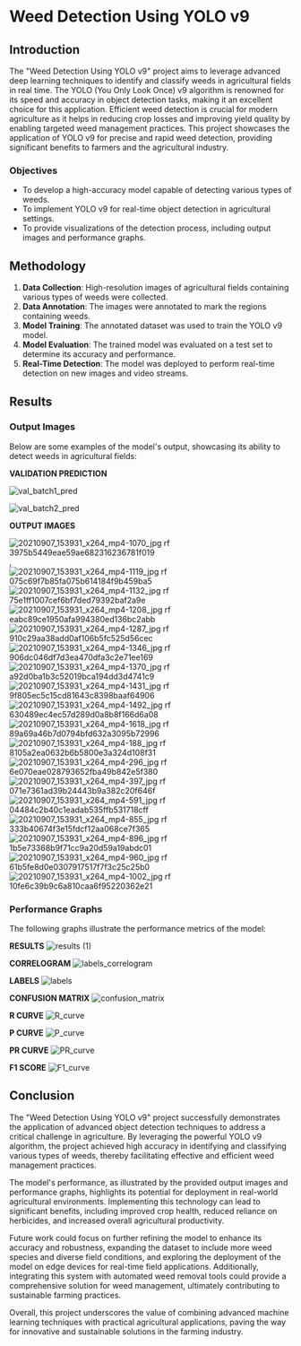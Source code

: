 # Weed Detection Using YOLO v9

## Introduction

The "Weed Detection Using YOLO v9" project aims to leverage advanced deep learning techniques to identify and classify weeds in agricultural fields in real time. The YOLO (You Only Look Once) v9 algorithm is renowned for its speed and accuracy in object detection tasks, making it an excellent choice for this application. Efficient weed detection is crucial for modern agriculture as it helps in reducing crop losses and improving yield quality by enabling targeted weed management practices. This project showcases the application of YOLO v9 for precise and rapid weed detection, providing significant benefits to farmers and the agricultural industry.

### Objectives

- To develop a high-accuracy model capable of detecting various types of weeds.
- To implement YOLO v9 for real-time object detection in agricultural settings.
- To provide visualizations of the detection process, including output images and performance graphs.

## Methodology

1. **Data Collection**: High-resolution images of agricultural fields containing various types of weeds were collected.
2. **Data Annotation**: The images were annotated to mark the regions containing weeds.
3. **Model Training**: The annotated dataset was used to train the YOLO v9 model.
4. **Model Evaluation**: The trained model was evaluated on a test set to determine its accuracy and performance.
5. **Real-Time Detection**: The model was deployed to perform real-time detection on new images and video streams.

## Results

### Output Images

Below are some examples of the model's output, showcasing its ability to detect weeds in agricultural fields:

**VALIDATION PREDICTION**

![val_batch1_pred](https://github.com/DeepikaA2004/Weed-Detection-using-Yolov9/assets/110418508/7d74fd0c-5af3-4676-aa1f-925f1524c664)

![val_batch2_pred](https://github.com/DeepikaA2004/Weed-Detection-using-Yolov9/assets/110418508/8017dbda-f876-444b-addc-dbe01a94fb31)

**OUTPUT IMAGES**

![20210907_153931_x264_mp4-1070_jpg rf 3975b5449eae59ae682316236781f019](https://github.com/DeepikaA2004/Weed-Detection-using-Yolov9/assets/110418508/098e4b48-fdf5-407f-a85a-34cc3f44b5d7), 
![20210907_153931_x264_mp4-1119_jpg rf 075c69f7b85fa075b614184f9b459ba5](https://github.com/DeepikaA2004/Weed-Detection-using-Yolov9/assets/110418508/e11b4f68-22c1-4d9a-a26d-fc918088ed22)
![20210907_153931_x264_mp4-1132_jpg rf 75e1ff1007cef6bf7ded79392baf2a9e](https://github.com/DeepikaA2004/Weed-Detection-using-Yolov9/assets/110418508/c8a2b4a8-7077-4cc6-a77c-282bc2a2c8c5)
![20210907_153931_x264_mp4-1208_jpg rf eabc89ce1950afa994380ed136bc2abb](https://github.com/DeepikaA2004/Weed-Detection-using-Yolov9/assets/110418508/b8c7f584-c1f9-4764-8659-de2492f6dd68)
![20210907_153931_x264_mp4-1287_jpg rf 910c29aa38add0af106b5fc525d56cec](https://github.com/DeepikaA2004/Weed-Detection-using-Yolov9/assets/110418508/168016a6-6e03-4d4e-88ad-b4aa602b0af3)
![20210907_153931_x264_mp4-1346_jpg rf 906dc046df7d3ea470dfa3c2e71ee169](https://github.com/DeepikaA2004/Weed-Detection-using-Yolov9/assets/110418508/e4a52083-8aaf-44df-9ec7-641c9a563cb5)
![20210907_153931_x264_mp4-1370_jpg rf a92d0ba1b3c52019bca194dd3d4741c9](https://github.com/DeepikaA2004/Weed-Detection-using-Yolov9/assets/110418508/8997985d-2180-44ea-a53c-2e0bcc8937e3)
![20210907_153931_x264_mp4-1431_jpg rf 9f805ec5c15cd81643c8398baaf64906](https://github.com/DeepikaA2004/Weed-Detection-using-Yolov9/assets/110418508/73a5a9e9-e660-4cd2-810c-fb84a857d5a4)
![20210907_153931_x264_mp4-1492_jpg rf 630489ec4ec57d289d0a8b8f166d6a08](https://github.com/DeepikaA2004/Weed-Detection-using-Yolov9/assets/110418508/44dda3bd-5232-4cfb-ad3e-a26fe3fbf04a)
![20210907_153931_x264_mp4-1618_jpg rf 89a69a46b7d0794bfd632a3095b72996](https://github.com/DeepikaA2004/Weed-Detection-using-Yolov9/assets/110418508/41d54239-1975-417b-adcd-1c82d07ef81e)
![20210907_153931_x264_mp4-188_jpg rf 8105a2ea0632b6b5800e3a324d108f31](https://github.com/DeepikaA2004/Weed-Detection-using-Yolov9/assets/110418508/ecc22fcd-3457-413e-bcf1-39f34b9aae1c)
![20210907_153931_x264_mp4-296_jpg rf 6e070eae028793652fba49b842e5f380](https://github.com/DeepikaA2004/Weed-Detection-using-Yolov9/assets/110418508/debf6ff3-47ae-4d26-abce-5e5cb2475af5)
![20210907_153931_x264_mp4-397_jpg rf 071e7361ad39b24443b9a382c20f646f](https://github.com/DeepikaA2004/Weed-Detection-using-Yolov9/assets/110418508/c8d94161-d4ab-45f9-815a-52c21201a2b4)
![20210907_153931_x264_mp4-591_jpg rf 04484c2b40c1eadab535ffb531718cff](https://github.com/DeepikaA2004/Weed-Detection-using-Yolov9/assets/110418508/6ec84166-ea53-4687-9fb9-094870eaf6e0)
![20210907_153931_x264_mp4-855_jpg rf 333b40674f3e15fdcf12aa068ce7f365](https://github.com/DeepikaA2004/Weed-Detection-using-Yolov9/assets/110418508/56b0ea04-6534-44c1-bf10-d5aebd786403)
![20210907_153931_x264_mp4-896_jpg rf 1b5e73368b9f71cc9a20d59a19abdc01](https://github.com/DeepikaA2004/Weed-Detection-using-Yolov9/assets/110418508/16049b0b-08ab-4087-8d0a-754c0e8466e8)
![20210907_153931_x264_mp4-960_jpg rf 61b5fe8d0e0307917517f7f3c25c25b0](https://github.com/DeepikaA2004/Weed-Detection-using-Yolov9/assets/110418508/2c65c8f4-b3f2-4379-8bd9-7fd02d900245)
![20210907_153931_x264_mp4-1002_jpg rf 10fe6c39b9c6a810caa6f95220362e21](https://github.com/DeepikaA2004/Weed-Detection-using-Yolov9/assets/110418508/d0c30976-d296-43ab-a13c-7108e8520b9d)


### Performance Graphs

The following graphs illustrate the performance metrics of the model:

**RESULTS**
![results (1)](https://github.com/DeepikaA2004/Weed-Detection-using-Yolov9/assets/110418508/b914a088-8766-4224-9f10-d926c9ad9e81)

**CORRELOGRAM**
![labels_correlogram](https://github.com/DeepikaA2004/Weed-Detection-using-Yolov9/assets/110418508/bdcebfd5-49dd-485c-9839-c8a3863113ee)

**LABELS**
![labels](https://github.com/DeepikaA2004/Weed-Detection-using-Yolov9/assets/110418508/2c0ee532-50f5-4cf6-956a-64d834efcef7)

**CONFUSION MATRIX**
![confusion_matrix](https://github.com/DeepikaA2004/Weed-Detection-using-Yolov9/assets/110418508/523bec4f-bfd0-4cf8-bb5e-c11eaf99ddf9)

**R CURVE**
![R_curve](https://github.com/DeepikaA2004/Weed-Detection-using-Yolov9/assets/110418508/f6c101d2-b39f-4360-a139-ddd7856bf1b7)

**P CURVE**
![P_curve](https://github.com/DeepikaA2004/Weed-Detection-using-Yolov9/assets/110418508/c48ae801-3700-408b-9b7f-dd6be1f3fe21)

**PR CURVE**
![PR_curve](https://github.com/DeepikaA2004/Weed-Detection-using-Yolov9/assets/110418508/b06fed33-31f3-45a5-9a34-0364c1ca5e93)

**F1 SCORE**
![F1_curve](https://github.com/DeepikaA2004/Weed-Detection-using-Yolov9/assets/110418508/5ba07086-1dfb-4dc4-a096-70c99c8494c8)

## Conclusion

The "Weed Detection Using YOLO v9" project successfully demonstrates the application of advanced object detection techniques to address a critical challenge in agriculture. By leveraging the powerful YOLO v9 algorithm, the project achieved high accuracy in identifying and classifying various types of weeds, thereby facilitating effective and efficient weed management practices.

The model's performance, as illustrated by the provided output images and performance graphs, highlights its potential for deployment in real-world agricultural environments. Implementing this technology can lead to significant benefits, including improved crop health, reduced reliance on herbicides, and increased overall agricultural productivity.

Future work could focus on further refining the model to enhance its accuracy and robustness, expanding the dataset to include more weed species and diverse field conditions, and exploring the deployment of the model on edge devices for real-time field applications. Additionally, integrating this system with automated weed removal tools could provide a comprehensive solution for weed management, ultimately contributing to sustainable farming practices.

Overall, this project underscores the value of combining advanced machine learning techniques with practical agricultural applications, paving the way for innovative and sustainable solutions in the farming industry.











